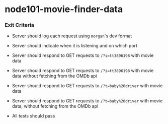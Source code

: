 # node101-movie-finder-data

### Exit Criteria

* Server should log each request using `morgan`'s dev format

* Server should indicate when it is listening and on which port

* Server should respond to GET requests to `/?i=tt3896198` with movie data

* Server should respond to GET requests to `/?i=tt3896198` with movie data without fetching from the OMDb api

* Server should respond to GET requests to `/?t=baby%20driver` with movie data

* Server should respond to GET requests to `/?t=baby%20driver` with movie data, without fetching from the OMDb api

* All tests should pass